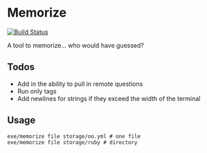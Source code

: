 # Memorize

[![Build Status](https://travis-ci.org/AndyWendt/memorize.svg?branch=master)](https://travis-ci.org/AndyWendt/memorize)

A tool to memorize... who would have guessed? 

## Todos

* Add in the ability to pull in remote questions
* Run only tags
* Add newlines for strings if they exceed the width of the terminal

## Usage

```
exe/memorize file storage/oo.yml # one file
exe/memorize file storage/ruby # directory
```
